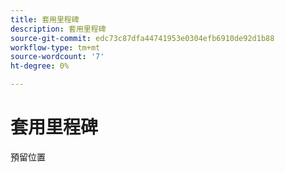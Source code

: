 ```yaml
---
title: 套用里程碑
description: 套用里程碑
source-git-commit: edc73c87dfa44741953e0304efb6910de92d1b88
workflow-type: tm+mt
source-wordcount: '7'
ht-degree: 0%

---
```


# 套用里程碑

預留位置

<!--
This is a comment. Validation ignores it.
-->
